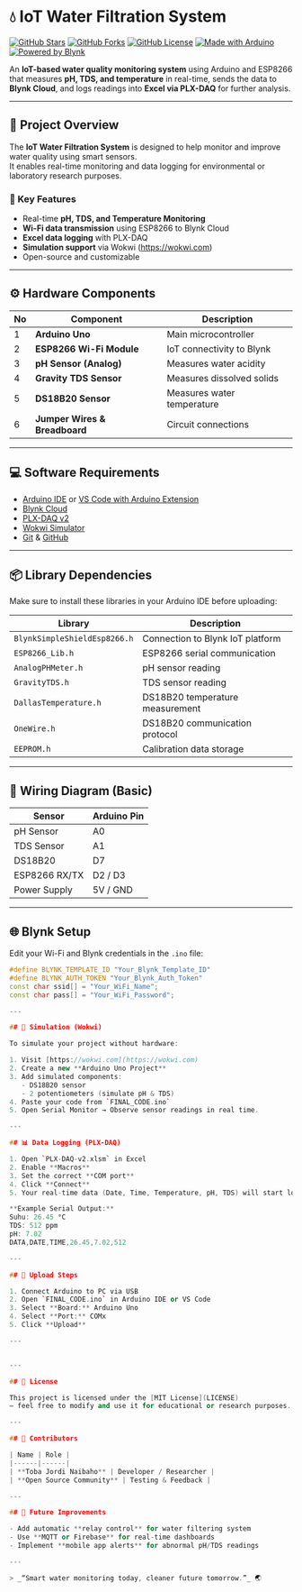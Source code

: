# 💧 IoT Water Filtration System

[![GitHub Stars](https://img.shields.io/github/stars/tobanaibaho/IoT-Water-Filtration?style=flat-square)](https://github.com/tobanaibaho/IoT-Water-Filtration/stargazers)
[![GitHub Forks](https://img.shields.io/github/forks/tobanaibaho/IoT-Water-Filtration?style=flat-square)](https://github.com/tobanaibaho/IoT-Water-Filtration/network/members)
[![GitHub License](https://img.shields.io/badge/License-MIT-blue.svg?style=flat-square)](LICENSE)
[![Made with Arduino](https://img.shields.io/badge/Made%20with-Arduino-blue?style=flat-square&logo=arduino)](https://www.arduino.cc/)
[![Powered by Blynk](https://img.shields.io/badge/Powered%20by-Blynk-green?style=flat-square&logo=blynk)](https://blynk.io)

An **IoT-based water quality monitoring system** using Arduino and ESP8266 that measures **pH, TDS, and temperature** in real-time, sends the data to **Blynk Cloud**, and logs readings into **Excel via PLX-DAQ** for further analysis.

---

## 🧠 Project Overview

The **IoT Water Filtration System** is designed to help monitor and improve water quality using smart sensors.  
It enables real-time monitoring and data logging for environmental or laboratory research purposes.

### 🌟 Key Features
- Real-time **pH, TDS, and Temperature Monitoring**
- **Wi-Fi data transmission** using ESP8266 to Blynk Cloud
- **Excel data logging** with PLX-DAQ
- **Simulation support** via Wokwi (https://wokwi.com)
- Open-source and customizable

---

## ⚙️ Hardware Components

| No | Component | Description |
|----|------------|-------------|
| 1 | **Arduino Uno** | Main microcontroller |
| 2 | **ESP8266 Wi-Fi Module** | IoT connectivity to Blynk |
| 3 | **pH Sensor (Analog)** | Measures water acidity |
| 4 | **Gravity TDS Sensor** | Measures dissolved solids |
| 5 | **DS18B20 Sensor** | Measures water temperature |
| 6 | **Jumper Wires & Breadboard** | Circuit connections |

---

## 💻 Software Requirements

- [Arduino IDE](https://www.arduino.cc/en/software) or [VS Code with Arduino Extension](https://marketplace.visualstudio.com/items?itemName=vsciot-vscode.vscode-arduino)
- [Blynk Cloud](https://blynk.cloud)
- [PLX-DAQ v2](https://github.com/netlabtoolkit/PLX-DAQ)
- [Wokwi Simulator](https://wokwi.com)
- [Git](https://git-scm.com/) & [GitHub](https://github.com)

---

## 📦 Library Dependencies

Make sure to install these libraries in your Arduino IDE before uploading:

| Library | Description |
|----------|--------------|
| `BlynkSimpleShieldEsp8266.h` | Connection to Blynk IoT platform |
| `ESP8266_Lib.h` | ESP8266 serial communication |
| `AnalogPHMeter.h` | pH sensor reading |
| `GravityTDS.h` | TDS sensor reading |
| `DallasTemperature.h` | DS18B20 temperature measurement |
| `OneWire.h` | DS18B20 communication protocol |
| `EEPROM.h` | Calibration data storage |

---

## 🔌 Wiring Diagram (Basic)

| Sensor | Arduino Pin |
|---------|--------------|
| pH Sensor | A0 |
| TDS Sensor | A1 |
| DS18B20 | D7 |
| ESP8266 RX/TX | D2 / D3 |
| Power Supply | 5V / GND |

---

## 🌐 Blynk Setup

Edit your Wi-Fi and Blynk credentials in the `.ino` file:

```cpp
#define BLYNK_TEMPLATE_ID "Your_Blynk_Template_ID"
#define BLYNK_AUTH_TOKEN "Your_Blynk_Auth_Token"
const char ssid[] = "Your_WiFi_Name";
const char pass[] = "Your_WiFi_Password";

---

## 🧪 Simulation (Wokwi)

To simulate your project without hardware:

1. Visit [https://wokwi.com](https://wokwi.com)
2. Create a new **Arduino Uno Project**
3. Add simulated components:
   - DS18B20 sensor
   - 2 potentiometers (simulate pH & TDS)
4. Paste your code from `FINAL_CODE.ino`
5. Open Serial Monitor → Observe sensor readings in real time.

---

## 📊 Data Logging (PLX-DAQ)

1. Open `PLX-DAQ-v2.xlsm` in Excel  
2. Enable **Macros**
3. Set the correct **COM port**
4. Click **Connect**
5. Your real-time data (Date, Time, Temperature, pH, TDS) will start logging automatically.

**Example Serial Output:**
Suhu: 26.45 °C
TDS: 512 ppm
pH: 7.02
DATA,DATE,TIME,26.45,7.02,512

---

## 🚀 Upload Steps

1. Connect Arduino to PC via USB  
2. Open `FINAL_CODE.ino` in Arduino IDE or VS Code  
3. Select **Board:** Arduino Uno  
4. Select **Port:** COMx  
5. Click **Upload**

---


---

## 📜 License

This project is licensed under the [MIT License](LICENSE)  
— feel free to modify and use it for educational or research purposes.

---

## 🤝 Contributors

| Name | Role |
|------|------|
| **Toba Jordi Naibaho** | Developer / Researcher |
| **Open Source Community** | Testing & Feedback |

---

## 🌱 Future Improvements

- Add automatic **relay control** for water filtering system  
- Use **MQTT or Firebase** for real-time dashboards  
- Implement **mobile app alerts** for abnormal pH/TDS readings  

---

> _“Smart water monitoring today, cleaner future tomorrow.”_ 🌏


